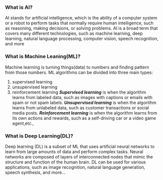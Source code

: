 ### What is AI?
AI stands for artificial intelligence, which is the ability of a computer system or a robot to perform tasks that normally require human intelligence, such as reasoning, making decisions, or solving problems. 
AI is a broad term that covers many different technologies, such as machine learning, deep learning, natural language processing, computer vision, speech recognition, and more

### What is Machine Leaning(ML)?
Machine learning is turning things(data) to numbers and finding pattern from those numbers.
ML algorithms can be divided into three main types: 
1. supervised learning
2. unsupervised learning
3. reinforcement learning
***Supervised learning*** is when the algorithm learns from labeled data, such as images with captions or emails with spam or not spam labels. 
***Unsupervised learning*** is when the algorithm learns from unlabeled data, such as customer transactions or social media posts. 
***Reinforcement learning*** is when the algorithm learns from its own actions and rewards, such as a self-driving car or a video game agent,etc.,

### What is Deep Learning(DL)?
Deep learning (DL) is a subset of ML that uses artificial neural networks to learn from large amounts of data and perform complex tasks. Neural networks are composed of layers of interconnected nodes that mimic the structure and function of the human brain. DL can be used for various applications, such as image recognition, natural language generation, speech synthesis, and more...
